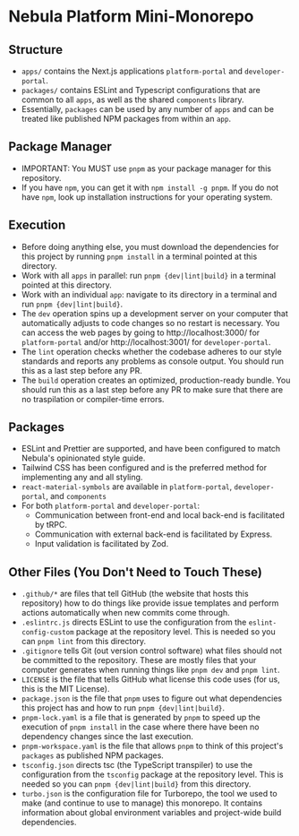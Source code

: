 <!-- Written by Daniel "Ludo" DeAnda (dcd180001) for CS4485.0W1 (Nebula Platform CS Project) starting March 21, 2023 -->

# Nebula Platform Mini-Monorepo

## Structure

- `apps/` contains the Next.js applications `platform-portal` and `developer-portal`.
- `packages/` contains ESLint and Typescript configurations that are common to all `apps`, as well as the shared `components` library.
- Essentially, `packages` can be used by any number of `apps` and can be treated like published NPM packages from within an `app`.

## Package Manager
- IMPORTANT: You MUST use `pnpm` as your package manager for this repository.
- If you have `npm`, you can get it with `npm install -g pnpm`. If you do not have `npm`, look up installation instructions for your operating system.

## Execution

- Before doing anything else, you must download the dependencies for this project by running `pnpm install` in a terminal pointed at this directory.
- Work with all `apps` in parallel: run `pnpm {dev|lint|build}` in a terminal pointed at this directory.
- Work with an individual `app`: navigate to its directory in a terminal and run `pnpm {dev|lint|build}`.
- The `dev` operation spins up a development server on your computer that automatically adjusts to code changes so no restart is necessary. You can access the web pages by going to http://localhost:3000/ for `platform-portal` and/or http://localhost:3001/ for `developer-portal`.
- The `lint` operation checks whether the codebase adheres to our style standards and reports any problems as console output. You should run this as a last step before any PR.
- The `build` operation creates an optimized, production-ready bundle. You should run  this as a last step before any PR to make sure that there are no traspilation or compiler-time errors.

## Packages

- ESLint and Prettier are supported, and have been configured to match Nebula's opinionated style guide.
- Tailwind CSS has been configured and is the preferred method for implementing any and all styling.
- `react-material-symbols` are available in `platform-portal`, `developer-portal`, and `components`
- For both `platform-portal` and `developer-portal`:
  - Communication between front-end and local back-end is facilitated by tRPC.
  - Communication with external back-end is facilitated by Express.
  - Input validation is facilitated by Zod.

## Other Files (You Don't Need to Touch These)
- `.github/*` are files that tell GitHub (the website that hosts this repository) how to do things like provide issue templates and perform actions automatically when new commits come through.
- `.eslintrc.js` directs ESLint to use the configuration from the `eslint-config-custom` package at the repository level. This is needed so you can `pnpm lint` from this directory.
- `.gitignore` tells Git (out version control software) what files should not be committed to the repository. These are mostly files that your computer generates when running things like `pnpm dev` and `pnpm lint`.
- `LICENSE` is the file that tells GitHub what license this code uses (for us, this is the MIT License).
- `package.json` is the file that `pnpm` uses to figure out what dependencies this project has and how to run `pnpm {dev|lint|build}`.
- `pnpm-lock.yaml` is a file that is generated by `pnpm` to speed up the execution of `pnpm install` in the case where there have been no dependency changes since the last execution.
- `pnpm-workspace.yaml` is the file that allows `pnpm` to think of this project's `packages` as published NPM packages.
- `tsconfig.json` directs tsc (the TypeScript transpiler) to use the configuration from the `tsconfig` package at the repository level. This is needed so you can `pnpm {dev|lint|build}` from this directory.
- `turbo.json` is the configuration file for Turborepo, the tool we used to make (and continue to use to manage) this monorepo. It contains information about global environment variables and project-wide build dependencies.